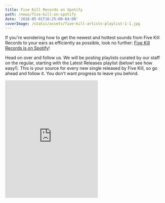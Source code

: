 ```yaml
---
title: Five Kill Records on Spotify
path: /news/five-kill-on-spotify
date: '2018-05-01T16:25:00-04:00'
coverImage: /static/assets/five-kill-artists-playlist-1-1.jpg
---
```

If you're wondering how to get the newest and hottest sounds from Five Kill Records to your ears as efficiently as possible, look no further: <a href="https://open.spotify.com/user/fivekillrecords">Five Kill Records is on Spotify</a>! 

Head on over and follow us. We will be posting playlists curated by our staff on the regular, starting with the Latest Releases playlist (below! see how easy!). This is your source for every new single released by Five Kill, so go ahead and follow it. You don't want progress to leave you behind. 

<iframe src="https://open.spotify.com/embed/user/fivekillrecords/playlist/0weCSrZwioSyPGKXvgySm1" width="300" height="380" frameborder="0" allowtransparency="true" allow="encrypted-media"></iframe>
